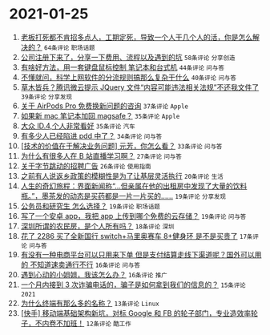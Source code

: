 # 2021-01-25

1. [老板打死都不肯招多点人，工期定死，导致一个人干几个人的活，你是怎么解决的？](https://www.v2ex.com/t/747824) `64条评论` `职场话题`
1. [公司注册下来了，分享一下费用、流程以及遇到的坑](https://www.v2ex.com/t/747843) `58条评论` `分享创造`
1. [有啥好方法，用一套键盘鼠标控制 笔记本和台式机](https://www.v2ex.com/t/747842) `44条评论` `问与答`
1. [不懂就问，科学上网软件的分流规则搞那么复杂干什么](https://www.v2ex.com/t/747883) `40条评论` `问与答`
1. [草木皆兵？腾讯微云提示 JQuery 文件“内容可能违法相关法规”不还我文件了](https://www.v2ex.com/t/747875) `39条评论` `分享发现`
1. [关于 AirPods Pro 免费换新问题的咨询](https://www.v2ex.com/t/747887) `37条评论` `Apple`
1. [如果新 mac 笔记本加回 magsafe？](https://www.v2ex.com/t/747820) `35条评论` `Apple`
1. [大众 ID.4,个人非常看好](https://www.v2ex.com/t/747823) `35条评论` `汽车`
1. [有多少人已经陷进 pdd 中了？](https://www.v2ex.com/t/747923) `34条评论` `问与答`
1. [[技术的价值在于解决业务问题] 元芳，你怎么看？](https://www.v2ex.com/t/747800) `33条评论` `问与答`
1. [为什么有很多人在 B 站直播学习啊？](https://www.v2ex.com/t/747953) `27条评论` `问与答`
1. [关于字节跳动的招聘广告](https://www.v2ex.com/t/747825) `26条评论` `使用指南`
1. [之前有人说返乡政策的模糊性是为了让基层灵活执行](https://www.v2ex.com/t/747971) `20条评论` `生活`
1. [人生的奇幻旅程：界面新闻称“...但亲属在他的出租房中发现了大量的饮料瓶。”，墨茶发的动态是买药都是一片一片买的......](https://www.v2ex.com/t/747974) `19条评论` `分享发现`
1. [公务员和研究生 怎么选择？](https://www.v2ex.com/t/747963) `19条评论` `职场话题`
1. [写了一个安卓 app，我把 app 上传到哪个免费的云存储？](https://www.v2ex.com/t/747929) `19条评论` `问与答`
1. [深圳所谓的农民房，是个人所有吗？](https://www.v2ex.com/t/747905) `18条评论` `深圳`
1. [花了 2286 买了全新国行 switch+马里奥赛车 8+健身环 是不是买贵了](https://www.v2ex.com/t/747831) `17条评论` `问与答`
1. [有没有一种电商平台可以只用来下单 但是支付结算走线下渠道呢？国外可以用的 不知道速卖通行不行](https://www.v2ex.com/t/747975) `16条评论` `问与答`
1. [遇到心动的小姐姐，我该怎么办？](https://www.v2ex.com/t/747909) `16条评论` `推广`
1. [一个月内接到 3 次诈骗电话的，骗子是如何拿到我们的信息的？](https://www.v2ex.com/t/747878) `15条评论` `2021`
1. [为什么终端有那么多的名称？](https://www.v2ex.com/t/747815) `13条评论` `Linux`
1. [[快手] 移动端基础架构新坑，对标 Google 和 FB 的轮子部门，专业造效率轮子，不内卷不加班！](https://www.v2ex.com/t/747901) `12条评论` `酷工作`
